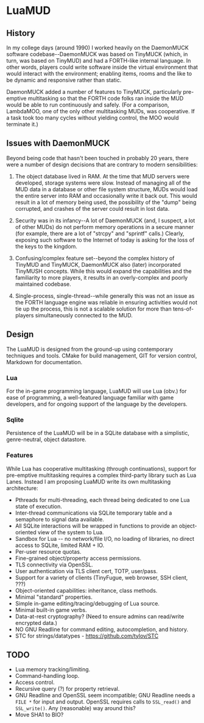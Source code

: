 # LuaMUD

## History

In my college days (around 1990) I worked heavily on the DaemonMUCK software codebase--DaemonMUCK was based on TinyMUCK (which, in turn, was based on TinyMUD) and had a FORTH-like internal language. In other words, players could write software inside the virtual environment that would interact with the environment; enabling items, rooms and the like to be dynamic and responsive rather than static.

DaemonMUCK added a number of features to TinyMUCK, particularly pre-emptive multitasking so that the FORTH code folks ran inside the MUD would be able to run continuously and safely. (For a comparison, LambdaMOO, one of the only other multitasking MUDs, was cooperative. If a task took too many cycles without yielding control, the MOO would terminate it.)

## Issues with DaemonMUCK

Beyond being code that hasn't been touched in probably 20 years, there were a number of design decisions that are contrary to modern sensibilities:

1. The object database lived in RAM. At the time that MUD servers were developed, storage systems were slow. Instead of managing all of the MUD data in a database or other file system structure, MUDs would load the entire server into RAM and occasionally write it back out. This would result in a lot of memory being used, the possibility of the "dump" being corrupted, and crashes of the server could result in lost data.

2. Security was in its infancy--A lot of DaemonMUCK (and, I suspect, a lot of other MUDs) do not perform memory operations in a secure manner (for example, there are a lot of "strcpy" and "sprintf" calls.) Clearly, exposing such software to the Internet of today is asking for the loss of the keys to the kingdom.

3. Confusing/complex feature set--beyond the complex history of TinyMUD and TinyMUCK, DaemonMUCK also (later) incorporated TinyMUSH concepts. While this would expand the capabilities and the familiarity to more players, it results in an overly-complex and poorly maintained codebase.

4. Single-process, single-thread--while generally this was not an issue as the FORTH language engine was reliable in ensuring activities would not tie up the process, this is not a scalable solution for more than tens-of-players simultaneously connected to the MUD.

## Design

The LuaMUD is designed from the ground-up using contemporary techniques and tools. CMake for build management, GIT for version control, Markdown for documentation.

### Lua

For the in-game programming language, LuaMUD will use Lua (obv.) for ease of programming, a well-featured language familiar with game developers, and for ongoing support of the language by the developers.

### Sqlite

Persistence of the LuaMUD will be in a SQLite database with a simplistic, genre-neutral, object datastore.

### Features

While Lua has cooperative multitasking (through continuations), support for pre-emptive multitasking requires a complex third-party library such as Lua Lanes. Instead I am proposing LuaMUD write its own multitasking architecture:

* Pthreads for multi-threading, each thread being dedicated to one Lua state of execution.
* Inter-thread communications via SQLite temporary table and a semaphore to signal data available.
* All SQLite interactions will be wrapped in functions to provide an object-oriented view of the system to Lua.
* Sandbox for Lua -- no network/file I/O, no loading of libraries, no direct access to SQLite, limited RAM + IO.
* Per-user resource quotas.
* Fine-grained object/property access permissions.
* TLS connectivity via OpenSSL.
* User authentication via TLS client cert, TOTP, user/pass.
* Support for a variety of clients (TinyFugue, web browser, SSH client, ???)
* Object-oriented capabilities: inheritance, class methods.
* Minimal "standard" properties.
* Simple in-game editing/tracing/debugging of Lua source.
* Minimal built-in game verbs.
* Data-at-rest cryptography? (Need to ensure admins can read/write encrypted data.)
* NO GNU Readline for command editing, autocompletion, and history.
* STC for strings/datatypes - https://github.com/tylov/STC

## TODO

* Lua memory tracking/limiting.
* Command-handling loop.
* Access control.
* Recursive query (?) for property retrieval.
* GNU Readline and OpenSSL seem incompatible; GNU Readline needs a `FILE *` for input and output. OpenSSL requires calls to `SSL_read()` and `SSL_write()`. Any (reasonable) way around this?
* Move SHA1 to BIO?
